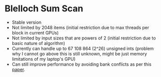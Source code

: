 # Blelloch Sum Scan

- Stable version
- Not limited by 2048 items (initial restriction due to max threads per block in current GPUs)
- Not limited by input sizes that are powers of 2 (initial restriction due to basic nature of algorithm)
- Currently can handle up to 67 108 864 (2^26) unsigned ints (problem why I cannot go above this is still unknown, might be just memory limitations of my laptop's GPU)
- Can still improve performance by avoiding bank conflicts as per this [paper](https://www.mimuw.edu.pl/~ps209291/kgkp/slides/scan.pdf). 

